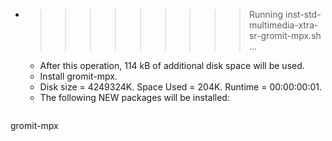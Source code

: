 * >>>>>>>>> Running inst-std-multimedia-xtra-sr-gromit-mpx.sh ...
  * After this operation, 114 kB of additional disk space will be used.
  * Install gromit-mpx.
  * Disk size = 4249324K. Space Used = 204K. Runtime = 00:00:00:01.
  * The following NEW packages will be installed:
  ```bash
gromit-mpx
  ```
